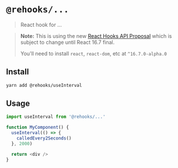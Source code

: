 # `@rehooks/...`

> React hook for ...

> **Note:** This is using the new [React Hooks API Proposal](https://reactjs.org/docs/hooks-intro.html)
> which is subject to change until React 16.7 final.
>
> You'll need to install `react`, `react-dom`, etc at `^16.7.0-alpha.0`

## Install

```sh
yarn add @rehooks/useInterval
```

## Usage

```js
import useInterval from '@rehooks/...'

function MyComponent() {
  useInterval(() => {
    calledEvery2Seconds()
  }, 2000)

  return <div />
}
```
